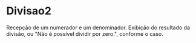 # Divisao2
Recepção de um numerador e um denominador. Exibição do resultado da divisão, ou "Não é possível dividir por zero.", conforme o caso.
